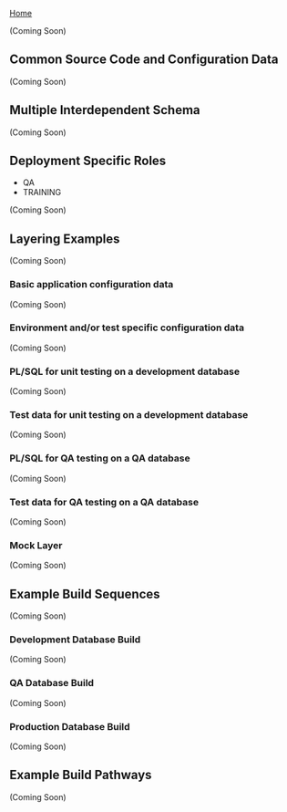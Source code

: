 [Home](README.md)


(Coming Soon)


## Common Source Code and Configuration Data

(Coming Soon)


## Multiple Interdependent Schema

(Coming Soon)


## Deployment Specific Roles

* QA
* TRAINING

(Coming Soon)


## Layering Examples

(Coming Soon)

### Basic application configuration data

(Coming Soon)

### Environment and/or test specific configuration data

(Coming Soon)

### PL/SQL for unit testing on a development database

(Coming Soon)

### Test data for unit testing on a development database

(Coming Soon)

### PL/SQL for QA testing on a QA database

(Coming Soon)

### Test data for QA testing on a QA database

(Coming Soon)

### Mock Layer

(Coming Soon)


## Example Build Sequences

(Coming Soon)

### Development Database Build

(Coming Soon)

### QA Database Build

(Coming Soon)

### Production Database Build

(Coming Soon)


## Example Build Pathways

(Coming Soon)
